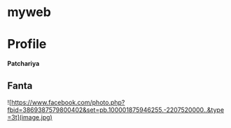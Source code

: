 # myweb

# Profile
**Patchariya**
## Fanta
![https://www.facebook.com/photo.php?fbid=3869387579800402&set=pb.100001875946255.-2207520000..&type=3t](image.jpg)
